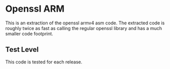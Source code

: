 Openssl ARM
===========

This is an extraction of the openssl armv4 asm code. The extracted
code is roughly twice as fast as calling the regular openssl library
and has a much smaller code footprint.

Test Level
----------

This code is tested for each release.

